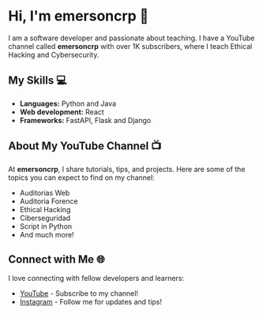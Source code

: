 # Hi, I'm emersoncrp 👋

I am a software developer and passionate about teaching. I have a YouTube channel called **emersoncrp** with over 1K subscribers, where I teach Ethical Hacking and Cybersecurity.

## My Skills 💻

- **Languages:** Python and Java
- **Web development:** React
- **Frameworks:** FastAPI, Flask and Django

## About My YouTube Channel 📺

At **emersoncrp**, I share tutorials, tips, and projects. Here are some of the topics you can expect to find on my channel:

- Auditorias Web
- Auditoria Forence
- Ethical Hacking
- Ciberseguridad
- Script in Python
- And much more!

<!--
At **emersonCode**, I share tutorials, tips, and projects. Here are some of the topics you can expect to find on my channel:

- Django web development
- FastAPI web development
- Artificial Intelligence and Machine Learning
- React 
- And much more!
-->
## Connect with Me 🌐

I love connecting with fellow developers and learners:

- [YouTube](https://www.youtube.com/@emersoncrp) - Subscribe to my channel!
- [Instagram](https://instagram.com/emersoncrp) - Follow me for updates and tips!
